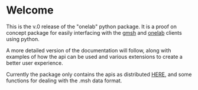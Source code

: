 # Welcome

This is the v.0 release of the "onelab" python package. It is a proof on concept package for easily interfacing with the [gmsh](http://gmsh.info/) and [onelab](http://onelab.info/) clients using python. 

A more detailed version of the documentation will follow, along with examples of how the api can be used and various extensions to create a better user experience. 

Currently the package only contains the apis as distributed [HERE](https://gitlab.onelab.info/gmsh/gmsh), and some functions for dealing with the .msh data format. 
